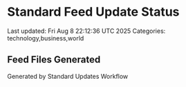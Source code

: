 # Standard Feed Update Status
Last updated: Fri Aug  8 22:12:36 UTC 2025
Categories: technology,business,world

## Feed Files Generated

Generated by Standard Updates Workflow
